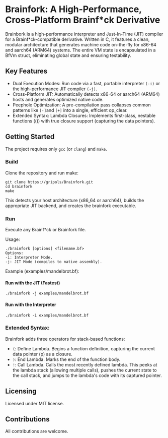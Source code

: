 # Brainfork: A High-Performance, Cross-Platform Brainf*ck Derivative

Brainbork is a high-performance interpreter and Just-In-Time (JIT) 
compiler for a Brainf*ck-compatible derivative. Written in C, it features a clean, 
modular architecture that generates machine code on-the-fly for x86-64 and aarch64 
(ARM64) systems. The entire VM state is encapsulated in a BfVm struct, eliminating 
global state and ensuring testability.

## Key Features
- Dual Execution Modes: Run code via a fast, portable interpreter `(-i)` or the high-performance JIT compiler `(-j)`.
- Cross-Platform JIT: Automatically detects x86-64 or aarch64 (ARM64) hosts and generates optimized native code.
- Peephole Optimization: A pre-compilation pass collapses common patterns like `[-]`and `[+]` into a single, efficient op_clear.
- Extended Syntax: Lambda Closures: Implements first-class, nestable functions (()) with true closure support (capturing the data pointers).

## Getting Started
The project requires only `gcc` (or `clang`) and `make`.

### Build
Clone the repository and run make:
```
git clone https://gripols/Brainfork.git
cd brainfork
make
```
This detects your host architecture (x86_64 or aarch64), builds the appropriate JIT backend, 
and creates the brainfork executable.

### Run
Execute any Brainf*ck or Brainfork file.

Usage:
```
./brainfork [options] <filename.bf>
Options:
-i: Interpreter Mode.
-j: JIT Mode (compiles to native assembly).
```
Example (examples/mandelbrot.bf):

#### Run with the JIT (Fastest)
```
./brainfork -j examples/mandelbrot.bf
```

#### Run with the Interpreter
```
./brainfork -i examples/mandelbrot.bf
```

### Extended Syntax: 
Brainfork adds three operators for stack-based functions:
- `(`: Define Lambda. Begins a function definition, capturing the current data pointer (p) as a closure.
- `)`: End Lambda. Marks the end of the function body.
- `!`: Call Lambda. Calls the most recently defined lambda. This peeks at the lambda stack (allowing multiple calls), 
pushes the current state to the call stack, and jumps to the lambda's code with its captured pointer.

## Licensing
Licensed under MIT license.

## Contributions
All contributions are welcome.

